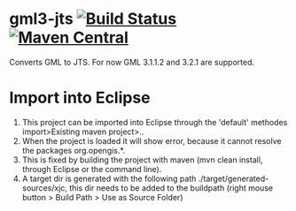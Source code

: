 # gml3-jts [![Build Status](https://travis-ci.org/PDOK/gml3-jts.svg?branch=master)](https://travis-ci.org/PDOK/gml3-jts) [![Maven Central](https://img.shields.io/maven-central/v/nl.pdok/gml3-jts.svg?maxAge=2592000)]()
Converts GML to JTS. For now GML 3.1.1.2 and 3.2.1 are supported.

# Import into Eclipse
1. This project can be imported into Eclipse through the 'default' methodes import>Existing maven project>..
2. When the project is loaded it will show error, because it cannot resolve the packages org.opengis.*.
3. This is fixed by building the project with maven (mvn clean install, through Eclipse or the command line).
4. A target dir is generated with the following path ./target/generated-sources/xjc, this dir needs to be added to the buildpath (right mouse button > Build Path > Use as Source Folder)
